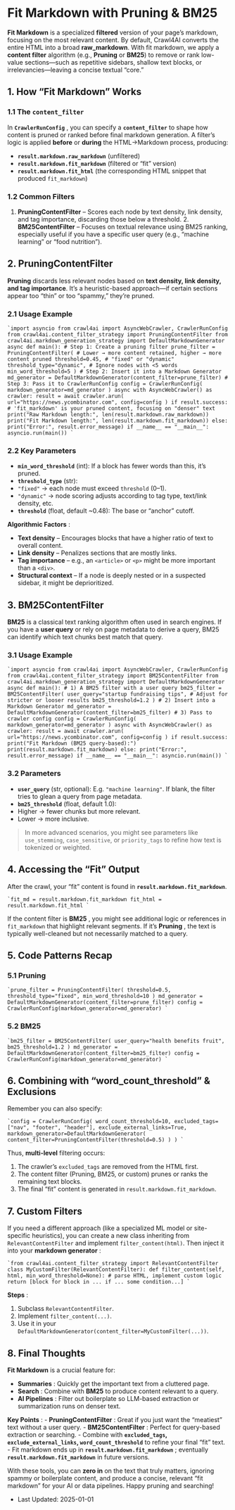 # Fit Markdown with Pruning & BM25

**Fit Markdown** is a specialized **filtered** version of your page’s markdown, focusing on the most relevant content. By default, Crawl4AI converts the entire HTML into a broad **raw_markdown**. With fit markdown, we apply a **content filter** algorithm (e.g., **Pruning** or **BM25**) to remove or rank low-value sections—such as repetitive sidebars, shallow text blocks, or irrelevancies—leaving a concise textual “core.”

## 1. How “Fit Markdown” Works

### 1.1 The `content_filter`

In **`CrawlerRunConfig`** , you can specify a **`content_filter`** to shape how content is pruned or ranked before final markdown generation. A filter’s logic is applied **before** or **during** the HTML→Markdown process, producing:

  * **`result.markdown.raw_markdown`** (unfiltered)
  * **`result.markdown.fit_markdown`** (filtered or “fit” version)
  * **`result.markdown.fit_html`** (the corresponding HTML snippet that produced `fit_markdown`)



### 1.2 Common Filters

1. **PruningContentFilter** – Scores each node by text density, link density, and tag importance, discarding those below a threshold. 2. **BM25ContentFilter** – Focuses on textual relevance using BM25 ranking, especially useful if you have a specific user query (e.g., “machine learning” or “food nutrition”).

## 2. PruningContentFilter

**Pruning** discards less relevant nodes based on **text density, link density, and tag importance**. It’s a heuristic-based approach—if certain sections appear too “thin” or too “spammy,” they’re pruned.

### 2.1 Usage Example

```
`import asyncio from crawl4ai import AsyncWebCrawler, CrawlerRunConfig from crawl4ai.content_filter_strategy import PruningContentFilter from crawl4ai.markdown_generation_strategy import DefaultMarkdownGenerator async def main(): # Step 1: Create a pruning filter prune_filter = PruningContentFilter( # Lower → more content retained, higher → more content pruned threshold=0.45, # "fixed" or "dynamic" threshold_type="dynamic", # Ignore nodes with <5 words min_word_threshold=5 ) # Step 2: Insert it into a Markdown Generator md_generator = DefaultMarkdownGenerator(content_filter=prune_filter) # Step 3: Pass it to CrawlerRunConfig config = CrawlerRunConfig( markdown_generator=md_generator ) async with AsyncWebCrawler() as crawler: result = await crawler.arun( url="https://news.ycombinator.com", config=config ) if result.success: # 'fit_markdown' is your pruned content, focusing on "denser" text print("Raw Markdown length:", len(result.markdown.raw_markdown)) print("Fit Markdown length:", len(result.markdown.fit_markdown)) else: print("Error:", result.error_message) if __name__ == "__main__": asyncio.run(main()) `
```

### 2.2 Key Parameters

  * **`min_word_threshold`** (int): If a block has fewer words than this, it’s pruned. 
  * **`threshold_type`** (str):
  * `"fixed"` → each node must exceed `threshold` (0–1). 
  * `"dynamic"` → node scoring adjusts according to tag type, text/link density, etc. 
  * **`threshold`** (float, default ~0.48): The base or “anchor” cutoff. 



**Algorithmic Factors** :

  * **Text density** – Encourages blocks that have a higher ratio of text to overall content. 
  * **Link density** – Penalizes sections that are mostly links. 
  * **Tag importance** – e.g., an `<article>` or `<p>` might be more important than a `<div>`. 
  * **Structural context** – If a node is deeply nested or in a suspected sidebar, it might be deprioritized.



## 3. BM25ContentFilter

**BM25** is a classical text ranking algorithm often used in search engines. If you have a **user query** or rely on page metadata to derive a query, BM25 can identify which text chunks best match that query.

### 3.1 Usage Example

```
`import asyncio from crawl4ai import AsyncWebCrawler, CrawlerRunConfig from crawl4ai.content_filter_strategy import BM25ContentFilter from crawl4ai.markdown_generation_strategy import DefaultMarkdownGenerator async def main(): # 1) A BM25 filter with a user query bm25_filter = BM25ContentFilter( user_query="startup fundraising tips", # Adjust for stricter or looser results bm25_threshold=1.2 ) # 2) Insert into a Markdown Generator md_generator = DefaultMarkdownGenerator(content_filter=bm25_filter) # 3) Pass to crawler config config = CrawlerRunConfig( markdown_generator=md_generator ) async with AsyncWebCrawler() as crawler: result = await crawler.arun( url="https://news.ycombinator.com", config=config ) if result.success: print("Fit Markdown (BM25 query-based):") print(result.markdown.fit_markdown) else: print("Error:", result.error_message) if __name__ == "__main__": asyncio.run(main()) `
```

### 3.2 Parameters

  * **`user_query`** (str, optional): E.g. `"machine learning"`. If blank, the filter tries to glean a query from page metadata. 
  * **`bm25_threshold`** (float, default 1.0): 
  * Higher → fewer chunks but more relevant. 
  * Lower → more inclusive. 



> In more advanced scenarios, you might see parameters like `use_stemming`, `case_sensitive`, or `priority_tags` to refine how text is tokenized or weighted.

## 4. Accessing the “Fit” Output

After the crawl, your “fit” content is found in **`result.markdown.fit_markdown`**. 

```
`fit_md = result.markdown.fit_markdown fit_html = result.markdown.fit_html `
```

If the content filter is **BM25** , you might see additional logic or references in `fit_markdown` that highlight relevant segments. If it’s **Pruning** , the text is typically well-cleaned but not necessarily matched to a query.

## 5. Code Patterns Recap

### 5.1 Pruning

```
`prune_filter = PruningContentFilter( threshold=0.5, threshold_type="fixed", min_word_threshold=10 ) md_generator = DefaultMarkdownGenerator(content_filter=prune_filter) config = CrawlerRunConfig(markdown_generator=md_generator) `
```

### 5.2 BM25

```
`bm25_filter = BM25ContentFilter( user_query="health benefits fruit", bm25_threshold=1.2 ) md_generator = DefaultMarkdownGenerator(content_filter=bm25_filter) config = CrawlerRunConfig(markdown_generator=md_generator) `
```

## 6. Combining with “word_count_threshold” & Exclusions

Remember you can also specify:

```
`config = CrawlerRunConfig( word_count_threshold=10, excluded_tags=["nav", "footer", "header"], exclude_external_links=True, markdown_generator=DefaultMarkdownGenerator( content_filter=PruningContentFilter(threshold=0.5) ) ) `
```

Thus, **multi-level** filtering occurs:

  1. The crawler’s `excluded_tags` are removed from the HTML first. 
  2. The content filter (Pruning, BM25, or custom) prunes or ranks the remaining text blocks. 
  3. The final “fit” content is generated in `result.markdown.fit_markdown`.



## 7. Custom Filters

If you need a different approach (like a specialized ML model or site-specific heuristics), you can create a new class inheriting from `RelevantContentFilter` and implement `filter_content(html)`. Then inject it into your **markdown generator** :

```
`from crawl4ai.content_filter_strategy import RelevantContentFilter class MyCustomFilter(RelevantContentFilter): def filter_content(self, html, min_word_threshold=None): # parse HTML, implement custom logic return [block for block in ... if ... some condition...] `
```

**Steps** :

  1. Subclass `RelevantContentFilter`. 
  2. Implement `filter_content(...)`. 
  3. Use it in your `DefaultMarkdownGenerator(content_filter=MyCustomFilter(...))`.



## 8. Final Thoughts

**Fit Markdown** is a crucial feature for:

  * **Summaries** : Quickly get the important text from a cluttered page. 
  * **Search** : Combine with **BM25** to produce content relevant to a query. 
  * **AI Pipelines** : Filter out boilerplate so LLM-based extraction or summarization runs on denser text.



**Key Points** : - **PruningContentFilter** : Great if you just want the “meatiest” text without a user query. - **BM25ContentFilter** : Perfect for query-based extraction or searching. - Combine with **`excluded_tags`, `exclude_external_links`, `word_count_threshold`** to refine your final “fit” text. - Fit markdown ends up in **`result.markdown.fit_markdown`** ; eventually **`result.markdown.fit_markdown`** in future versions.

With these tools, you can **zero in** on the text that truly matters, ignoring spammy or boilerplate content, and produce a concise, relevant “fit markdown” for your AI or data pipelines. Happy pruning and searching!

  * Last Updated: 2025-01-01



